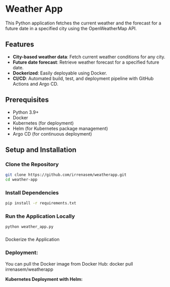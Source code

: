 # Weather App

This Python application fetches the current weather and the forecast for a future date in a specified city using the OpenWeatherMap API.

## Features

- **City-based weather data**: Fetch current weather conditions for any city.
- **Future date forecast**: Retrieve weather forecast for a specified future date.
- **Dockerized**: Easily deployable using Docker.
- **CI/CD**: Automated build, test, and deployment pipeline with GitHub Actions and Argo CD.

## Prerequisites

- Python 3.9+
- Docker
- Kubernetes (for deployment)
- Helm (for Kubernetes package management)
- Argo CD (for continuous deployment)

## Setup and Installation

### Clone the Repository
```bash
git clone https://github.com/irrenasem/weatherapp.git
cd weather-app
```
### Install Dependencies
```bash
pip install -r requirements.txt
```
### Run the Application Locally
```bash
python weather_app.py
```
###
Dockerize the Application

### Deployment:

You can pull the Docker image from Docker Hub:
docker pull irrenasem/weatherapp

**Kubernetes Deployment with Helm:**


